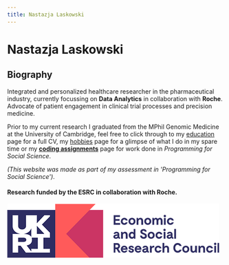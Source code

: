 ```yaml
---
title: Nastazja Laskowski 
--- 
```

<!--- 'title' dicatates what will be shown in the tab when a user visits my website.
-->

<!--- # will give a <h1> tag and putting ** before and after the text will make it bold.
-->

# **Nastazja Laskowski** 

<!--- ## will give a <h2> tag. 
-->
## Biography  

<!--- the following text is my biography blurb with some words in bold by putting ** on each side of those words. 
-->

Integrated and personalized healthcare researcher in the pharmaceutical industry, currently focussing on **Data Analytics** in collaboration with **Roche**. Advocate of patient engagement in clinical trial processes and precision medicine.  

<!--- the following text contains links to further website pages using the format [link name](link url) with 'coding assignments' in bold using ** and 'Programming for Social Science' in italics using single * at the beginning and end. 
-->

Prior to my current research I graduated from the MPhil Genomic Medicine at the University of Cambridge, feel free to click through to my [education](https://nastazja.github.io/CV) page for a full CV, my [hobbies](https://nastazja.github.io/hobbies) page for a glimpse of what I do in my spare time or my [**coding assignments**](https://nastazja.github.io/assignments) page for work done in *Programming for Social Science*.

*(This website was made as part of my assessment in 'Programming for Social Science')*.

<!--- ![image name](image raw.githubusercontent.com url) inserts images onto the webpage. Stackoverflow says: The raw.githubusercontent.com domain is used to serve unprocessed versions of files stored in GitHub repositories.
-->

#### Research funded by the ESRC in collaboration with Roche.
![ESRC Logo](https://raw.githubusercontent.com/nastazja/nastazja.github.io/master/ESRC%20logo.png) 
